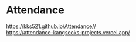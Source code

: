# Attendance

https://kks521.github.io/Attendance//  
https://attendance-kangseoks-projects.vercel.app/

